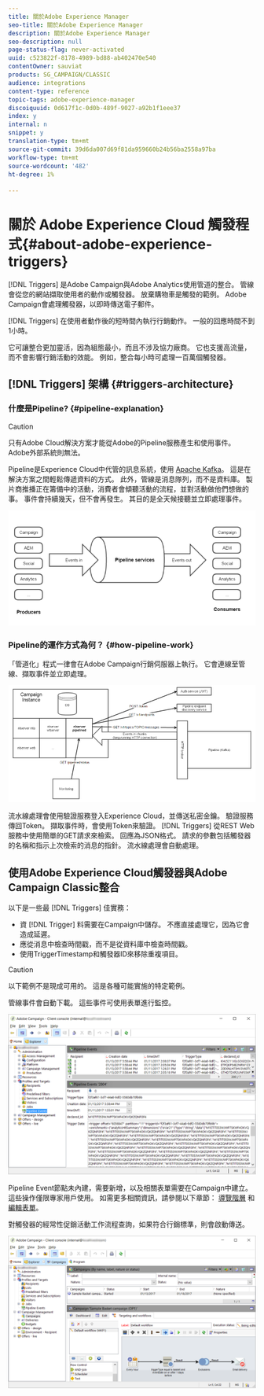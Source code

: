 ```yaml
---
title: 關於Adobe Experience Manager
seo-title: 關於Adobe Experience Manager
description: 關於Adobe Experience Manager
seo-description: null
page-status-flag: never-activated
uuid: c523822f-8178-4989-bd88-ab402470e540
contentOwner: sauviat
products: SG_CAMPAIGN/CLASSIC
audience: integrations
content-type: reference
topic-tags: adobe-experience-manager
discoiquuid: 0d617f1c-0d0b-489f-9027-a92b1f1eee37
index: y
internal: n
snippet: y
translation-type: tm+mt
source-git-commit: 39d6da007d69f81da959660b24b56ba2558a97ba
workflow-type: tm+mt
source-wordcount: '482'
ht-degree: 1%

---
```



# 關於 Adobe Experience Cloud 觸發程式{#about-adobe-experience-triggers}

[!DNL Triggers] 是Adobe Campaign與Adobe Analytics使用管道的整合。 管線會從您的網站擷取使用者的動作或觸發器。 放棄購物車是觸發的範例。 Adobe Campaign會處理觸發器，以即時傳送電子郵件。

[!DNL Triggers] 在使用者動作後的短時間內執行行銷動作。 一般的回應時間不到1小時。

它可讓整合更加靈活，因為組態最小，而且不涉及協力廠商。
它也支援高流量，而不會影響行銷活動的效能。 例如，整合每小時可處理一百萬個觸發器。

## [!DNL Triggers] 架構 {#triggers-architecture}

### 什麼是Pipeline? {#pipeline-explanation}

>[!CAUTION]
>
>只有Adobe Cloud解決方案才能從Adobe的Pipeline服務產生和使用事件。 Adobe外部系統則無法。

Pipeline是Experience Cloud中代管的訊息系統，使用 [Apache Kafka](http://kafka.apache.org/)。 這是在解決方案之間輕鬆傳遞資料的方式。 此外，管線是消息隊列，而不是資料庫。 製片商推播正在籌備中的活動，消費者會傾聽活動的流程，並對活動做他們想做的事。 事件會持續幾天，但不會再發生。 其目的是全天候接聽並立即處理事件。

![](assets/triggers_1.png)

### Pipeline的運作方式為何？ {#how-pipeline-work}

「管道化」程式一律會在Adobe Campaign行銷伺服器上執行。 它會連線至管線、擷取事件並立即處理。

![](assets/triggers_2.png)

流水線處理會使用驗證服務登入Experience Cloud，並傳送私密金鑰。 驗證服務傳回Token。 擷取事件時，會使用Token來驗證。 [!DNL Triggers] 從REST Web服務中使用簡單的GET請求來檢索。 回應為JSON格式。 請求的參數包括觸發器的名稱和指示上次檢索的消息的指針。 流水線處理會自動處理。

## 使用Adobe Experience Cloud觸發器與Adobe Campaign Classic整合

以下是一些最 [!DNL Triggers] 佳實務：

* 資 [!DNL Trigger] 料需要在Campaign中儲存。 不應直接處理它，因為它會造成延遲。
* 應從消息中檢查時間戳，而不是從資料庫中檢查時間戳。
* 使用TriggerTimestamp和觸發器ID來移除重複項目。

>[!CAUTION]
>
>以下範例不是現成可用的。 這是各種可能實施的特定範例。

管線事件會自動下載。 這些事件可使用表單進行監控。

![](assets/triggers_3.png)

Pipeline Event節點未內建，需要新增，以及相關表單需要在Campaign中建立。 這些操作僅限專家用戶使用。 如需更多相關資訊，請參閱以下章節： [導覽階層](../../configuration/using/about-navigation-hierarchy.md) 和 [編輯表單](../../configuration/using/editing-forms.md)。

對觸發器的經常性促銷活動工作流程查詢，如果符合行銷標準，則會啟動傳送。

![](assets/triggers_4.png)
